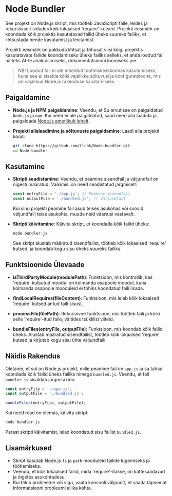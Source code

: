# Node Bundler

See projekt on Node.js skript, mis töötleb JavaScripti faile, leides ja rekursiivselt sidudes kõik lokaalsed 'require' kutsed. Projekti eesmärk on koondada kõik projektis kasutatavad failid üheks suureks failiks, et lihtsustada nende kasutamist ja levitamist.

Projekti eesmärk on pakkuda lihtsat ja tõhusat viisi kõigi projektis kasutatavate failide koondamiseks üheks failiks selleks, et anda loodud fail näiteks AI-le analüüsimiseks, dokumentatsiooni loomiseks jne.

> NB! Loodud fail ei ole mõeldud tootmiskeskkonnas kasutamiseks, kuna see ei sisalda kõiki vajalikke sõltuvusi ja konfiguratsioone, mis on vajalikud Node.js rakenduse käivitamiseks.

## Paigaldamine

- **Node.js ja NPM paigaldamine**:
   Veendu, et Su arvutisse on paigaldatud `Node.js` ja `npm`. Kui need ei ole paigaldatud, saad need alla laadida ja paigaldada [Node.js ametlikult lehelt](https://nodejs.org/).

- **Projekti allalaadimine ja sõltuvuste paigaldamine**:
   Laadi alla projekti kood:

   ```bash
   git clone https://github.com/tluhk/Node-bundler.git
   cd Node-bundler
   ```

## Kasutamine

- **Skripti seadistamine**:
   Veendu, et peamine sisendfail ja väljundfail on õigesti määratud. Vaikimisi on need seadistatud järgmiselt:

   ```javascript
   const entryFile = './app.js'; // Peamine sisendfail
   const outputFile = './bundled.js'; // Väljundfail
   ```

   Kui sinu projekti peamine fail asub teises asukohas või soovid väljundfaili teise asukohta, muuda neid väärtusi vastavalt.

- **Skripti käivitamine**:
   Käivita skript, et koondada kõik failid üheks:

   ```bash
   node bundler.js
   ```

   See skript alustab määratud sisendfailist, töötleb kõik lokaalsed 'require' kutsed, ja koondab kogu sisu üheks suureks failiks.

## Funktsioonide Ülevaade

- **isThirdPartyModule(modulePath)**:
   Funktsioon, mis kontrollib, kas 'require' kutsutud moodul on kolmanda osapoole moodul, kuna kolmanda osapoole mooduleid ei tohiks koondatud faili lisada.

- **findLocalRequires(fileContent)**:
   Funktsioon, mis leiab kõik lokaalsed 'require' kutsed antud faili sisust.

- **processFile(filePath)**:
   Rekursiivne funktsioon, mis töötleb faili ja kõiki selle 'require'-itud faile, vältides tsüklilisi viiteid.

- **bundleFiles(entryFile, outputFile)**:
   Funktsioon, mis koondab kõik failid üheks. Alustab määratud sisendfailist, töötleb kõik lokaalsed 'require' kutsed ja kirjutab kogu sisu ühte väljundfaili.

## Näidis Rakendus

Oletame, et sul on Node.js projekt, mille peamine fail on `app.js` ja sa tahad koondada kõik failid üheks failiks nimega `bundled.js`. Veendu, et fail `bundler.js` sisaldab järgmisi ridu:

```javascript
const entryFile = './app.js';
const outputFile = './bundled.js';

bundleFiles(entryFile, outputFile);
```

Kui need read on olemas, käivita skript:

```bash
node bundler.js
```

Pärast skripti käivitamist, leiad koondatud sisu failist `bundled.js`.

## Lisamärkused

- Skript kasutab Node.js `fs` ja `path` mooduleid failide lugemiseks ja töötlemiseks.
- Veendu, et kõik lokaalsed failid, mida 'require'-itakse, on kättesaadavad ja õigetes asukohtadesu.
- Kui tekib probleeme või vigu, vaata konsooli väljundit, et saada täpsemat informatsiooni probleemi allika kohta.
